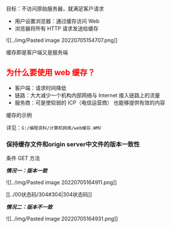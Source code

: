 目标：不访问原始服务器，就满足客户请求

- 用户设置浏览器：通过缓存访问 Web
- 浏览器将所有 HTTP 请求发送给缓存

![[../img/Pasted image 20220705154707.png]]

缓存即是客户端又是服务端

## <span style="color:red;font-weight:bold">为什么要使用 web 缓存？</span>

- 客户端：请求时间降低
- 链路：大大减少一个机构内部网络与 Internet 接入链路上的流量
- 服务商：可是使较弱的 ICP（电信运营商） 也能够提供有效的内容


缓存的示例

详见：`G:/编程资料/计算机网络/web缓存.WMV`


### 保持缓存文件和origin server中文件的版本一致性

条件 GET 方法

***情况一：版本一致***

![[../img/Pasted image 20220705164911.png]]

[[../00状态码/304#304|304状态码]]



***情况二：版本不一致***

![[../img/Pasted image 20220705164931.png]]
